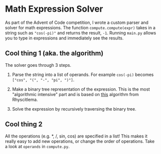 # Math Expression Solver

As part of the Advent of Code competition, I wrote a custom parser and solver for math expressions.
The function  `compute.compute(expr)` takes in a string such as `"cos(-pi)"` and returns the result, `-1`.
Running `main.py` allows you to type in expressions and immediately see the results.

## Cool thing 1 (aka. the algorithm)

The solver goes through 3 steps.

1. Parse the string into a list of operands. For example `cos(-pi)` becomes
`["cos", "(", "-", "pi", ")"]`.

2. Make a binary tree representation of the expression.
This is the most "algorithmic intensive" part and is based on [this](https://www.rhyscitlema.com/algorithms/expression-parsing-algorithm/) algorithm from Rhyscitlema.

3. Solve the expression by recursively traversing the binary tree.

## Cool thing 2

All the operations (e.g. *, /, sin, cos) are specified in a list! This makes it really easy
to add new operations, or change the order of operations. Take a look at `operands`
in `compute.py`.